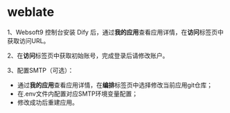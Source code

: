 # weblate

1、Websoft9 控制台安装 Dify 后，通过**我的应用**查看应用详情，在**访问**标签页中获取访问URL。

2、在**访问**标签页中获取初始账号，完成登录后请修改账户。

3、配置SMTP（可选）：
- 通过**我的应用**查看应用详情，在**编排**标签页中选择修改当前应用git仓库；
- 在.env文件内配置对应SMTP环境变量配置；
- 修改成功后重建应用。
